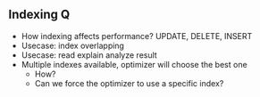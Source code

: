 ## Indexing Q
- How indexing affects performance? UPDATE, DELETE, INSERT
- Usecase: index overlapping
- Usecase: read explain analyze result
- Multiple indexes available, optimizer will choose the best one
    - How?
    - Can we force the optimizer to use a specific index? 